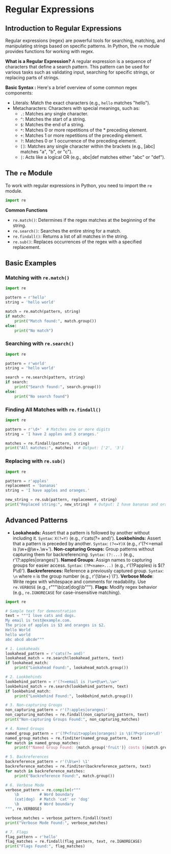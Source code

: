 # Regular Expressions

## Introduction to Regular Expressions
Regular expressions (regex) are powerful tools for searching, matching, and manipulating strings based on specific patterns. In Python, the `re` module provides functions for working with regex.

**What is a Regular Expression?**
A regular expression is a sequence of characters that define a search pattern. This pattern can be used for various tasks such as validating input, searching for specific strings, or replacing parts of strings.

**Basic Syntax :**
Here's a brief overview of some common regex components:

* Literals: Match the exact characters (e.g., `hello` matches "hello").
* Metacharacters: Characters with special meanings, such as:
    * `.`: Matches any single character.
    * `^`: Matches the start of a string.
    * `$`: Matches the end of a string.
    * `*`: Matches 0 or more repetitions of the * preceding element.
    * `+`: Matches 1 or more repetitions of the preceding element.
    * `?`: Matches 0 or 1 occurrence of the preceding element.
    * `[]`: Matches any single character within the brackets (e.g., [abc] matches "a", "b", or "c").
    * `|`: Acts like a logical OR (e.g., abc|def matches either "abc" or "def").

## **The `re` Module**
To work with regular expressions in Python, you need to import the `re` module.

```py
import re
```

**Common Functions**
* `re.match()`: Determines if the regex matches at the beginning of the string.
* `re.search()`: Searches the entire string for a match.
* `re.findall()`: Returns a list of all matches in the string.
* `re.sub()`: Replaces occurrences of the regex with a specified replacement.


## **Basic Examples**

### Matching with `re.match()`
```py
import re

pattern = r'hello'
string = 'hello world'

match = re.match(pattern, string)
if match:
    print("Match found:", match.group())
else:
    print("No match")
```

### Searching with `re.search()`
```py
import re

pattern = r'world'
string = 'hello world'

search = re.search(pattern, string)
if search:
    print("Search found:", search.group())
else:
    print("No search found")
```

### Finding All Matches with `re.findall()`
```py
import re

pattern = r'\d+'  # Matches one or more digits
string = 'I have 2 apples and 3 oranges.'

matches = re.findall(pattern, string)
print("All matches:", matches)  # Output: ['2', '3']
```
### Replacing with `re.sub()`
```py
import re

pattern = r'apples'
replacement = 'bananas'
string = 'I have apples and oranges.'

new_string = re.sub(pattern, replacement, string)
print("Replaced string:", new_string)  # Output: I have bananas and oranges.
```

## **Advanced Patterns**
* **Lookaheads:** Assert that a pattern is followed by another without including it. `Syntax`: `X(?=Y)` (e.g., r'cats(?= and)').
**Lookbehinds:** Assert that a pattern is preceded by another. `Syntax`: `(?<=Y)X` (e.g., r'(?<=email is )\w+@\w+\.\w+').
**Non-capturing Groups:** Group patterns without capturing them for backreferencing. `Syntax`: `(?:...)` (e.g., r'(?:apples|oranges)').
**Named Groups**: Assign names to capturing groups for easier access. `Syntax`: `(?P<name>...)` (e.g., r'(?P<fruit>apples) is \$(?P<price>\d)').
**Backreferences:** Reference a previously captured group. `Syntax`: `\n` where `n` is the group number (e.g., r'(\b\w+) \1').
**Verbose Mode**: Write regex with whitespace and comments for readability. Use `re.VERBOSE` (e.g., r"""\b(cat|dog)\b""").
**Flags:** Modify regex behavior (e.g., `re.IGNORECASE` for case-insensitive matching).

```py
import re

# Sample text for demonstration
text = """I love cats and dogs.
My email is test@example.com.
The price of apples is $3 and oranges is $2.
Hello World
hello world
abc abcd abcde"""

# 1. Lookaheads
lookahead_pattern = r'cats(?= and)'
lookahead_match = re.search(lookahead_pattern, text)
if lookahead_match:
    print("Lookahead Found:", lookahead_match.group())

# 2. Lookbehinds
lookbehind_pattern = r'(?<=email is )\w+@\w+\.\w+'
lookbehind_match = re.search(lookbehind_pattern, text)
if lookbehind_match:
    print("Lookbehind Found:", lookbehind_match.group())

# 3. Non-capturing Groups
non_capturing_pattern = r'(?:apples|oranges)'
non_capturing_matches = re.findall(non_capturing_pattern, text)
print("Non-capturing Groups Found:", non_capturing_matches)

# 4. Named Groups
named_group_pattern = r'(?P<fruit>apples|oranges) is \$(?P<price>\d)'
named_group_matches = re.finditer(named_group_pattern, text)
for match in named_group_matches:
    print(f"Named Group Found: {match.group('fruit')} costs ${match.group('price')}")

# 5. Backreferences
backreference_pattern = r'(\b\w+) \1'
backreference_matches = re.finditer(backreference_pattern, text)
for match in backreference_matches:
    print("Backreference Found:", match.group())

# 6. Verbose Mode
verbose_pattern = re.compile(r"""
    \b         # Word boundary
    (cat|dog)  # Match 'cat' or 'dog'
    \b         # Word boundary
""", re.VERBOSE)

verbose_matches = verbose_pattern.findall(text)
print("Verbose Mode Found:", verbose_matches)

# 7. Flags
flag_pattern = r'hello'
flag_matches = re.findall(flag_pattern, text, re.IGNORECASE)
print("Flags Found:", flag_matches)
```